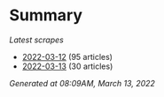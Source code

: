 # Summary
*Latest scrapes*
* [2022-03-12](https://github.com/nuuuwan/news_lk/blob/data/news_lk.2022-03-12.json) (95 articles)
* [2022-03-13](https://github.com/nuuuwan/news_lk/blob/data/news_lk.2022-03-13.json) (30 articles)

*Generated at 08:09AM, March 13, 2022*